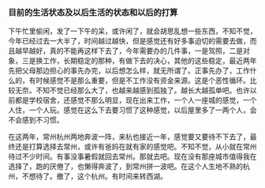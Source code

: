### 目前的生活状态及以后生活的状态和以后的打算
下午忙里偷闲，发了一下午的呆，或许闲了，就会胡思乱想一些东西，不知不觉，今年已经过去一大半了，时间越过越快，但是感觉还有好多事迫切的需要去做，而且越早越好，真的不能再这样下去了，今年需要办的几件事，一是驾照，二是对象，三是换工作，长期稳定的那种，有做下去的决心，其他的这些稳定，最近两年先把父母那边担心的事先办完，以后想怎么样，就无所谓了。正事先办了，工作什么的，有时候感觉不是那么重要，但是不工作没有资金来源。这是个恶性循环。比较无奈。不知不觉已经那么大了，也越来越感到孤独了。越长大越孤单吧。也许以前都是学校宿舍，还感觉不那么明显，现在出来工作，一个人一座城的感觉，一个人住，一个人玩。感觉在这么下去要习惯了这种感觉，以后屋里多了一两个人，会不会感到不习惯。

在这两年，常州杭州两地奔波一阵，来杭也接近一年，感觉要又要待不下去了，最终还是打算选择去常州，或许有爸妈在就有家的感觉吧。不知不觉，从小就在常州待过不少时间。有事没事暑假就回去常州。那就去吧。现在没有那座城市值得我在选择了，跑的厌倦了，也懒得奔波了，到常州拼一波吧。在这个人生地不熟的杭州，不想待了。撤了，这个杭州。有时间来转西湖。

